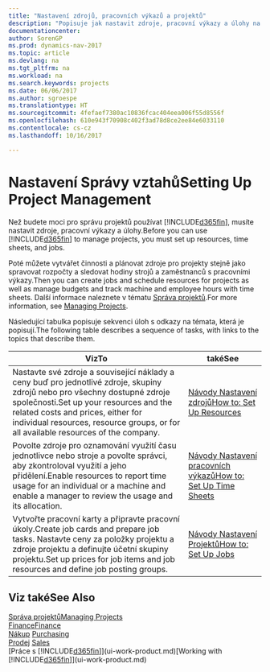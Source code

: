 ```yaml
---
title: "Nastavení zdrojů, pracovních výkazů a projektů"
description: "Popisuje jak nastavit zdroje, pracovní výkazy a úlohy na řízení projektů."
documentationcenter: 
author: SorenGP
ms.prod: dynamics-nav-2017
ms.topic: article
ms.devlang: na
ms.tgt_pltfrm: na
ms.workload: na
ms.search.keywords: projects
ms.date: 06/06/2017
ms.author: sgroespe
ms.translationtype: HT
ms.sourcegitcommit: 4fefaef7380ac10836fcac404eea006f55d8556f
ms.openlocfilehash: 610e943f70908c402f3ad78d8ce2ee84e6033110
ms.contentlocale: cs-cz
ms.lasthandoff: 10/16/2017

---
```

# <a name="setting-up-project-management"></a><span data-ttu-id="7ac63-103">Nastavení Správy vztahů</span><span class="sxs-lookup"><span data-stu-id="7ac63-103">Setting Up Project Management</span></span>
<span data-ttu-id="7ac63-104">Než budete moci pro správu projektů používat [!INCLUDE[d365fin](includes/d365fin_md.md)], musíte nastavit zdroje, pracovní výkazy a úlohy.</span><span class="sxs-lookup"><span data-stu-id="7ac63-104">Before you can use [!INCLUDE[d365fin](includes/d365fin_md.md)] to manage projects, you must set up resources, time sheets, and jobs.</span></span>

<span data-ttu-id="7ac63-105">Poté můžete vytvářet činnosti a plánovat zdroje pro projekty stejně jako spravovat rozpočty a sledovat hodiny strojů a zaměstnanců s pracovními výkazy.</span><span class="sxs-lookup"><span data-stu-id="7ac63-105">Then you can create jobs and schedule resources for projects as well as manage budgets and track machine and employee hours with time sheets.</span></span> <span data-ttu-id="7ac63-106">Další informace naleznete v tématu [Správa projektů](projects-manage-projects.md).</span><span class="sxs-lookup"><span data-stu-id="7ac63-106">For more information, see [Managing Projects](projects-manage-projects.md).</span></span>  

<span data-ttu-id="7ac63-107">Následující tabulka popisuje sekvenci úloh s odkazy na témata, která je popisují.</span><span class="sxs-lookup"><span data-stu-id="7ac63-107">The following table describes a sequence of tasks, with links to the topics that describe them.</span></span>

| <span data-ttu-id="7ac63-108">Viz</span><span class="sxs-lookup"><span data-stu-id="7ac63-108">To</span></span> | <span data-ttu-id="7ac63-109">také</span><span class="sxs-lookup"><span data-stu-id="7ac63-109">See</span></span> |
| --- | --- |
| <span data-ttu-id="7ac63-110">Nastavte své zdroje a související náklady a ceny buď pro jednotlivé zdroje, skupiny zdrojů nebo pro všechny dostupné zdroje společnosti.</span><span class="sxs-lookup"><span data-stu-id="7ac63-110">Set up your resources and the related costs and prices, either for individual resources, resource groups, or for all available resources of the company.</span></span> |[<span data-ttu-id="7ac63-111">Návody Nastavení zdrojů</span><span class="sxs-lookup"><span data-stu-id="7ac63-111">How to: Set Up Resources</span></span>](projects-how-setup-resources.md) |
| <span data-ttu-id="7ac63-112">Povolte zdroje pro oznamování využití času jednotlivce nebo stroje a povolte správci, aby zkontroloval využití a jeho přidělení.</span><span class="sxs-lookup"><span data-stu-id="7ac63-112">Enable resources to report time usage for an individual or a machine and enable a manager to review the usage and its allocation.</span></span> |[<span data-ttu-id="7ac63-113">Návody Nastavení pracovních výkazů</span><span class="sxs-lookup"><span data-stu-id="7ac63-113">How to: Set Up Time Sheets</span></span>](projects-how-setup-time-sheets.md) |
| <span data-ttu-id="7ac63-114">Vytvořte pracovní karty a připravte pracovní úkoly.</span><span class="sxs-lookup"><span data-stu-id="7ac63-114">Create job cards and prepare job tasks.</span></span> <span data-ttu-id="7ac63-115">Nastavte ceny za položky projektu a zdroje projektu a definujte účetní skupiny projektu.</span><span class="sxs-lookup"><span data-stu-id="7ac63-115">Set up prices for job items and job resources and define job posting groups.</span></span> |[<span data-ttu-id="7ac63-116">Návody Nastavení Projektů</span><span class="sxs-lookup"><span data-stu-id="7ac63-116">How to: Set Up Jobs</span></span>](projects-how-setup-jobs.md) |

## <a name="see-also"></a><span data-ttu-id="7ac63-117">Viz také</span><span class="sxs-lookup"><span data-stu-id="7ac63-117">See Also</span></span>
[<span data-ttu-id="7ac63-118">Správa projektů</span><span class="sxs-lookup"><span data-stu-id="7ac63-118">Managing Projects</span></span>](projects-manage-projects.md)  
[<span data-ttu-id="7ac63-119">Finance</span><span class="sxs-lookup"><span data-stu-id="7ac63-119">Finance</span></span>](finance.md)  
<span data-ttu-id="7ac63-120">[Nákup](purchasing-manage-purchasing.md)       </span><span class="sxs-lookup"><span data-stu-id="7ac63-120">[Purchasing](purchasing-manage-purchasing.md)       </span></span>  
<span data-ttu-id="7ac63-121">[Prodej](sales-manage-sales.md)   </span><span class="sxs-lookup"><span data-stu-id="7ac63-121">[Sales](sales-manage-sales.md)   </span></span>  
<span data-ttu-id="7ac63-122">[Práce s [!INCLUDE[d365fin](includes/d365fin_md.md)]](ui-work-product.md)</span><span class="sxs-lookup"><span data-stu-id="7ac63-122">[Working with [!INCLUDE[d365fin](includes/d365fin_md.md)]](ui-work-product.md)</span></span>  


